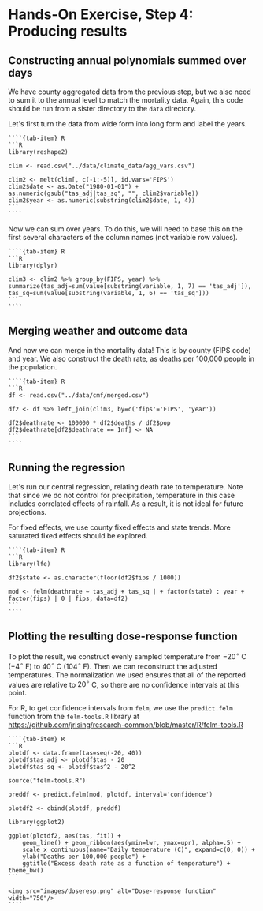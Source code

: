 # Hands-On Exercise, Step 4: Producing results

## Constructing annual polynomials summed over days

We have county aggregated data from the previous step, but we also
need to sum it to the annual level to match the mortality data. Again,
this code should be run from a sister directory to the `data`
directory.

Let's first turn the data from wide form into long form and label the
years.

`````{tab-set}
````{tab-item} R
```R
library(reshape2)

clim <- read.csv("../data/climate_data/agg_vars.csv")

clim2 <- melt(clim[, c(-1:-5)], id.vars='FIPS')
clim2$date <- as.Date("1980-01-01") + as.numeric(gsub("tas_adj|tas_sq", "", clim2$variable))
clim2$year <- as.numeric(substring(clim2$date, 1, 4))
```
````
`````

Now we can sum over years. To do this, we will need to base this on
the first several characters of the column names (not variable row
values).

`````{tab-set}
````{tab-item} R
```R
library(dplyr)

clim3 <- clim2 %>% group_by(FIPS, year) %>% summarize(tas_adj=sum(value[substring(variable, 1, 7) == 'tas_adj']), tas_sq=sum(value[substring(variable, 1, 6) == 'tas_sq']))
```
````
`````

## Merging weather and outcome data

And now we can merge in the mortality data! This is by county (FIPS
code) and year. We also construct the death rate, as deaths per
100,000 people in the population.

`````{tab-set}
````{tab-item} R
```R
df <- read.csv("../data/cmf/merged.csv")

df2 <- df %>% left_join(clim3, by=c('fips'='FIPS', 'year'))

df2$deathrate <- 100000 * df2$deaths / df2$pop
df2$deathrate[df2$deathrate == Inf] <- NA
```
````
`````

## Running the regression

Let's run our central regression, relating death rate to
temperature. Note that since we do not control for precipitation,
temperature in this case includes correlated effects of rainfall. As a
result, it is not ideal for future projections.

For fixed effects, we use county fixed effects and state trends. More
saturated fixed effects should be explored.

`````{tab-set}
````{tab-item} R
```R
library(lfe)

df2$state <- as.character(floor(df2$fips / 1000))

mod <- felm(deathrate ~ tas_adj + tas_sq | + factor(state) : year +  factor(fips) | 0 | fips, data=df2)
```
````
`````

## Plotting the resulting dose-response function

To plot the result, we construct evenly sampled temperature from $-20^\circ$ C
($-4^\circ$ F) to $40^\circ$ C ($104^\circ$ F). Then we can
reconstruct the adjusted temperatures. The normalization we used
ensures that all of the reported values are relative to $20^\circ$ C,
so there are no confidence intervals at this point.

For R, to get confidence intervals from `felm`, we use the
`predict.felm` function from the `felm-tools.R` library at
https://github.com/jrising/research-common/blob/master/R/felm-tools.R

`````{tab-set}
````{tab-item} R
```R
plotdf <- data.frame(tas=seq(-20, 40))
plotdf$tas_adj <- plotdf$tas - 20
plotdf$tas_sq <- plotdf$tas^2 - 20^2

source("felm-tools.R")

preddf <- predict.felm(mod, plotdf, interval='confidence')

plotdf2 <- cbind(plotdf, preddf)

library(ggplot2)

ggplot(plotdf2, aes(tas, fit)) +
    geom_line() + geom_ribbon(aes(ymin=lwr, ymax=upr), alpha=.5) +
    scale_x_continuous(name="Daily temperature (C)", expand=c(0, 0)) +
    ylab("Deaths per 100,000 people") +
    ggtitle("Excess death rate as a function of temperature") + theme_bw()
```

<img src="images/doseresp.png" alt="Dose-response function" width="750"/>
````
`````
